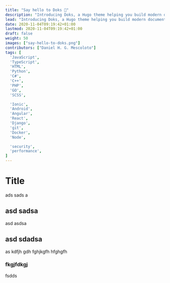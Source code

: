 ```yaml
---
title: "Say hello to Doks 👋"
description: "Introducing Doks, a Hugo theme helping you build modern documentation websites that are secure, fast, and SEO-ready — by default."
lead: "Introducing Doks, a Hugo theme helping you build modern documentation websites that are secure, fast, and SEO-ready — by default."
date: 2020-11-04T09:19:42+01:00
lastmod: 2020-11-04T09:19:42+01:00
draft: false
weight: 50
images: ["say-hello-to-doks.png"]
contributors: ["Daniel H. G. Mescoloto"]
tags: [
  'JavaScript',
  'TypeScript',
  'HTML',
  'Python',
  'C#',
  'C++',
  'PHP',
  'GO',
  'SCSS',

  'Ionic',
  'Android',
  'Angular',
  'React',
  'Django',
  'git',
  'Docker',
  'Node',

  'security',
  'performance',
]
---
```


# Title

ads sads a

## asd sadsa

asd asdsa

## asd sdadsa

as kdfjh gdh
fghjkgfh
hfghgfh

### fkgjfdkgj

fsdds
